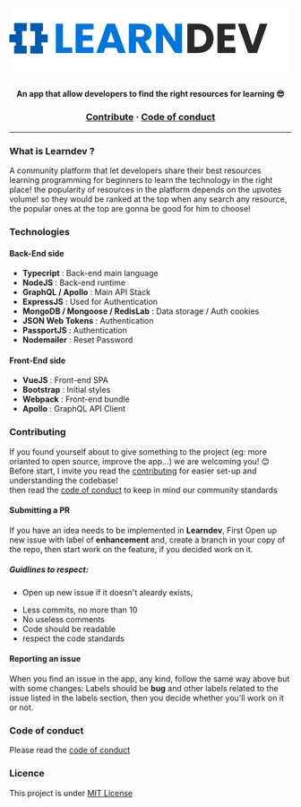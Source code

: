 <br>
<br>
<br>
<p align="center">
  <img src="https://github.com/mouadTaoussi/learndev/blob/main/mercury/src/assets/LogoReadme.svg"/>
</p>

<h4 align="center">
	<strong>An app that allow developers to find the right resources for learning 😎</strong>
</h4>

<h3 align="center">
  <a href="https://github.com/mouadTaoussi/learndev/blob/main/CONTRIBUTING.md">Contribute</a>
  <span> · </span>
  <a href="https://github.com/mouadTaoussi/learndev/blob/main/CODE_OF_CONDUCT.md">Code of conduct</a>
</h3>

---

### What is Learndev ?
A community platform that let developers share their best resources learning programming for beginners to learn the technology in the right place!
the popularity of resources in the platform depends on the upvotes volume! so they would be ranked at the top when any search any resource, the popular ones at the top are gonna be good for him to choose!

### Technologies
#### Back-End side
- **Typecript** : Back-end main language
- **NodeJS** : Back-end runtime
- **GraphQL / Apollo** : Main API Stack
- **ExpressJS** : Used for Authentication
- **MongoDB / Mongoose / RedisLab** : Data storage / Auth cookies
- **JSON Web Tokens** : Authentication
- **PassportJS** : Authentication
- **Nodemailer** : Reset Password

#### Front-End side
- **VueJS** : Front-end SPA
- **Bootstrap** : Initial styles
- **Webpack** : Front-end bundle
- **Apollo** : GraphQL API Client

### Contributing
If you found yourself about to give something to the project (eg: more orianted to open source, improve the app...) we are welcoming you! 😊<br />
Before start, I invite you read the [contributing](https://github.com/mouadTaoussi/learndev/blob/main/CONTRIBUTING.md) for easier set-up and understanding the codebase!<br />
then read the [code of conduct](https://github.com/mouadTaoussi/learndev/blob/main/CODE_OF_CONDUCT.md) to keep in mind our community standards
#### Submitting a PR
If you have an idea needs to be implemented in **Learndev**, First Open up new issue with label of **enhancement** and, create a branch in your copy of the repo, then start work on the feature, if you decided work on it.

##### Guidlines to respect:
- Open up new issue if it doesn't aleardy exists,
<!-- - If any similar PR already exists, mention it, -->
- Less commits, no more than 10
- No useless comments
- Code should be readable
- respect the code standards

#### Reporting an issue
When you find an issue in the app, any kind, follow the same way above but with some changes:
Labels should be **bug** and other labels related to the issue listed in the labels section, then you decide whether you'll work on it or not.

### Code of conduct 
Please read the [code of conduct](https://github.com/mouadTaoussi/learndev/blob/main/CODE_OF_CONDUCT.md)

### Licence
This project is under [MIT License](https://github.com/mouadTaoussi/learndev/blob/main/LICENSE)
